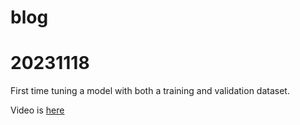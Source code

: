 # blog

# 20231118

First time tuning a model with both a training and validation dataset.

Video is [here](https://youtu.be/CRbk3UExQDc)